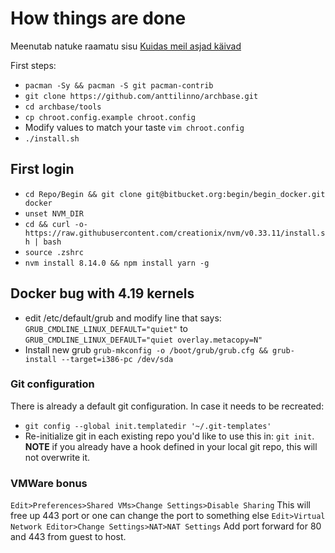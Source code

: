 # How things are done
Meenutab natuke raamatu sisu [Kuidas meil asjad käivad](https://www.goodreads.com/book/show/18078693-kuidas-meil-asjad-k-ivad)

First steps:

 - `pacman -Sy && pacman -S git pacman-contrib`
 - `git clone https://github.com/anttilinno/archbase.git`
 - `cd archbase/tools`
 - `cp chroot.config.example chroot.config`
 - Modify values to match your taste `vim chroot.config`
 - `./install.sh`

## First login

 - `cd Repo/Begin && git clone git@bitbucket.org:begin/begin_docker.git docker`
 - `unset NVM_DIR`
 - `cd && curl -o- https://raw.githubusercontent.com/creationix/nvm/v0.33.11/install.sh | bash`
 - `source .zshrc`
 - `nvm install 8.14.0 && npm install yarn -g`

## Docker bug with 4.19 kernels

- edit /etc/default/grub and modify line that says:
`GRUB_CMDLINE_LINUX_DEFAULT="quiet"` to `GRUB_CMDLINE_LINUX_DEFAULT="quiet overlay.metacopy=N"`
- Install new grub
`grub-mkconfig -o /boot/grub/grub.cfg && grub-install --target=i386-pc /dev/sda`

### Git configuration
There is already a default git configuration.
In case it needs to be recreated:

 - `git config --global init.templatedir '~/.git-templates'`
 - Re-initialize git in each existing repo you'd like to use this in: `git init`. **NOTE** if you already have a hook defined in your local git repo, this will not overwrite it.

### VMWare bonus

`Edit>Preferences>Shared VMs>Change Settings>Disable Sharing`
This will free up 443 port or one can change the port to something else
`Edit>Virtual Network Editor>Change Settings>NAT>NAT Settings`
Add port forward for 80 and 443 from guest to host.
